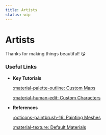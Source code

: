 ```yaml
---
title: Artists
status: wip
---
```


# Artists

Thanks for making things beautiful! :kissing_heart:

### Useful Links

<div class="grid cards" markdown>

-   __Key Tutorials__

    [:material-palette-outline: Custom Maps](../tutorials/tutorialImports/world-creation/1create-first-world.md)

    [:material-human-edit: Custom Characters](../tutorials/tutorialImports/creating-assets/characters/0create-custom-character.md)

-   __References__

    [:octicons-paintbrush-16: Painting Meshes](../tutorials/exampleImports/painting-meshes.md)

    [:material-texture: Default Materials](../tutorials/referenceImports/default-asset-pack/default-materials.md)

</div>
